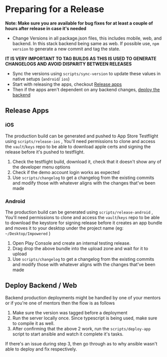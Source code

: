 # Preparing for a Release

**Note: Make sure you are available for bug fixes for at least a couple of hours after release in case it's needed**

- Change Versions in all package.json files, this includes mobile, web, and backend. In this stack backend being same as web. If possible use, `npm version` to generate a new commit and tag the state.

**IT IS VERY IMPORTANT TO TAG BUILDS AS THIS IS USED TO GENERATE CHANGELOGS AND AVOID DISPARITY BETWEEN RELEASES**

- Sync the versions using `scripts/sync-version` to update these values in native setups (`android`/ `ios`)
- Start with releasing the apps, checkout [Release apps](#release-apps)
- Then if the apps aren't dependent on any backend changes, [deploy the backend](#deploy-backend)

## Release Apps

### iOS

The production build can be generated and pushed to App Store Testflight using `scripts/release-ios` , You'll need permissions to clone and access the `vault`/`keys` repo to be able to download apple certs and signing the release before it's pushed to testflight.

1. Check the testflight build, download it, check that it doesn't show any of the developer menu options
2. Check if the demo account login works as expected
3. Use `scripts/changelog` to get a changelog from the existing commits and modify those with whatever aligns with the changes that've been made

### Android

The production build can be generated using `scripts/release-android` , You'll need permissions to clone and access the `vault`/`keys` repo to be able to download the keystore for signing release before it creates an app bundle and moves it to your desktop under the project name (eg: `~/Desktop/Impowered` )

1. Open Play Console and create an internal testing release.
2. Drag drop the above bundle into the upload zone and wait for it to upload
3. Use `scripts/changelog` to get a changelog from the existing commits and modify those with whatever aligns with the changes that've been made

## Deploy Backend / Web

Backend production deployments might be handled by one of your mentors or if you're one of mentors then the flow is as follows

1. Make sure the version was tagged before a deployment
2. Run the server locally once. Since typescript is being used, make sure to compile it as well.
3. After confirming that the above 2 work, run the `scripts/deploy-app` script to start ansible and watch it complete it's tasks.

If there's an issue during step 3, then go through as to why ansible wasn't able to deploy and fix respectively.
